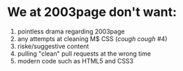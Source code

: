 # We at 2003page don't want:

1. pointless drama regarding 2003page
2. any attempts at cleaning M$ CSS (*cough cough* #4)
3. riske/suggestive content
4. pulling "clean" pull requests at the wrong time
5. modern code such as HTML5 and CSS3
